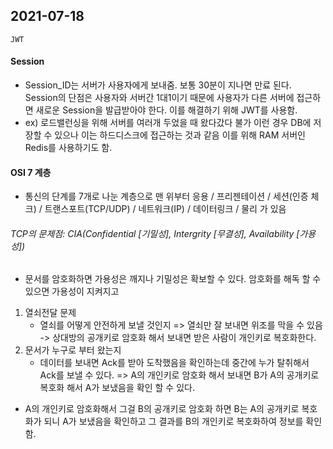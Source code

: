 ## 2021-07-18

```
JWT
```

#### Session

- Session_ID는 서버가 사용자에게 보내줌. 보통 30분이 지나면 만료 된다. Session의 단점은 사용자와 서버간 1대1이기 때문에 사용자가 다른 서버에 접근하면 새로운 Session을 발급받아야 한다. 이를 해결하기 위해 JWT를 사용함.
- ex) 로드밸런싱을 위해 서버를 여러개 두었을 때 왔다갔다 불가 이런 경우 DB에 저장할 수 있으나 이는 하드디스크에 접근하는 것과 같음 이를 위해 RAM 서버인 Redis를 사용하기도 함.

#### OSI 7 계층

- 통신의 단계를 7개로 나눈 계층으로 맨 위부터 응용 / 프리젠테이션 / 세션(인증 체크) / 트랜스포트(TCP/UDP) / 네트워크(IP) / 데이터링크 / 물리 가 있음

###### TCP의 문제점: CIA(Confidential [기밀성], Intergrity [무결성], Availability [가용성])

- 문서를 암호화하면 가용성은 깨지나 기밀성은 확보할 수 있다. 암호화를 해독 할 수 있으면 가용성이 지켜지고 

1. 열쇠전달 문제
   - 열쇠를 어떻게 안전하게 보낼 것인지 => 열쇠만 잘 보내면 위조를 막을 수 있음 -> 상대방의 공개키로 암호화 해서 보내면 받은 사람이 개인키로 복호화한다.
2. 문서가 누구로 부터 왔는지
   - 데이터를 보내면  Ack를 받아 도착했음을 확인하는데 중간에 누가 탈취해서 Ack를 보낼 수 있다. =>  A의 개인키로 암호화 해서 보내면 B가 A의 공개키로 복호화 해서 A가 보냈음을 확인 할 수 있다.

- A의 개인키로 암호화해서 그걸 B의 공개키로 암호화 하면 B는 A의 공개키로 복호화가 되니 A가 보냈음을 확인하고 그 결과를 B의 개인키로 복호화하여 정보를 확인함.

[RFC]: https://net-study.club/entry/RFC-Request-for-Comments%EB%9E%80-RFC%EC%9D%98-%EC%97%AD%EC%82%AC-RFC-%EC%A2%85%EB%A5%98-RFC-%ED%91%9C%EC%A4%80%ED%99%94-%EC%A0%88%EC%B0%A8


